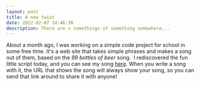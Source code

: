 ```yaml
---
layout: post
title: A new twist
date: 2012-02-07 14:46:38
description: There are n somethings of something somewhere...
---
```

About a month ago, I was working on a simple code project for school in some free time. It's a web site that takes simple phrases and makes a song out of them, based on the *99 bottles of beer* song.  I rediscovered the fun little script today, and you can see my song [here](http://mirror.phpizza.com/broncgeeks/s12/p5/HardmanA/projects/beer/beer.php?count=6&amp;cont=hard+drive&amp;fluid=code&amp;prep=in&amp;location=server&amp;act=Take+one+out+because+it+died&amp;end=Get+online+and+buy+some+more). When you write a song with it, the URL that shows the song will always show your song, so you can send that link around to share it with anyone!
